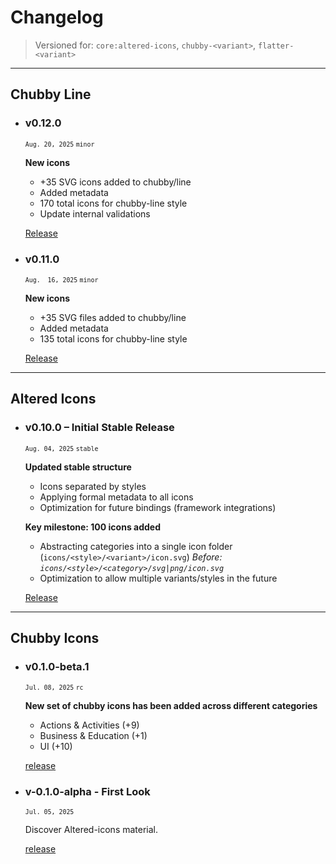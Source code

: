 # Changelog

> Versioned for: `core:altered-icons`, `chubby-<variant>`, `flatter-<variant>`


---

## Chubby Line

+ ### v0.12.0
	<sub>`Aug. 20, 2025` `minor`</sub>
	
	**New icons**
	- +35 SVG icons added to chubby/line
	- Added metadata
	- 170 total icons for chubby-line style
	- Update internal validations
	
	[Release](https://github.com/dot-alter/Altered-Icons-Pack/releases/tag/chubby-line-v0.12.0)


+ ### v0.11.0
	<sub>`Aug.  16, 2025` `minor`</sub>
	
	**New icons**
	- +35 SVG files added to chubby/line
	- Added metadata
	- 135 total icons for chubby-line style
	
	[Release](https://github.com/dot-alter/Altered-Icons-Pack/releases/tag/chubby-line-v0.11.0)


---

## Altered Icons

+ ### v0.10.0 – Initial Stable Release
	<sub>`Aug. 04, 2025` `stable`</sub>
	
	**Updated stable structure**
	- Icons separated by styles
	- Applying formal metadata to all icons
	- Optimization for future bindings (framework integrations)
	
	**Key milestone: 100 icons added**
	- Abstracting categories into a single icon folder (`icons/<style>/<variant>/icon.svg`)
		*Before: `icons/<style>/<category>/svg|png/icon.svg`*
	- Optimization to allow multiple variants/styles in the future 
	
	[Release](https://github.com/dot-alter/Altered-Icons-Pack/releases/tag/altered-icons-v0.10.0)


---

## Chubby Icons

- ### v0.1.0-beta.1
	<sub>`Jul. 08, 2025` `rc`</sub>
	
	**New set of chubby icons has been added across different categories**
	- Actions & Activities (+9)
	- Business & Education (+1)
	- UI (+10)
	
	[release](https://github.com/dot-alter/Altered-Icons-Pack/releases/tag/chubby-v0.1.0-beta.1)



- ### v-0.1.0-alpha - First Look
	<sub>`Jul. 05, 2025`</sub>
	
	Discover Altered-icons material.
	
	[release](https://github.com/dot-alter/Altered-Icons-Pack/releases/tag/v-a.0.0)